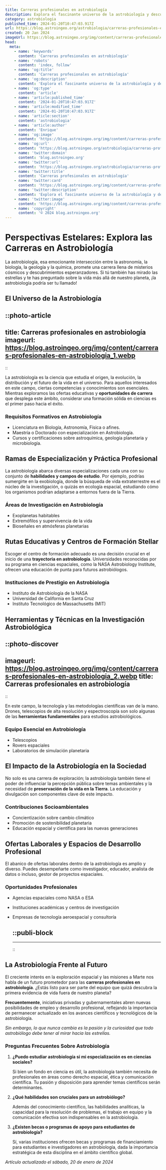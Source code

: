 ```yaml
---
title: Carreras profesionales en astrobiología
description: Explora el fascinante universo de la astrobiología y descubre cómo puedes formar parte de las carreras que buscan vida en el cosmos.
category: astrobiologia
published_time: 2024-01-20T10:47:03.917Z
url: https://blog.astroingeo.org/astrobiologia/carreras-profesionales-en-astrobiologia
created: 20 Jan 2024
imageUrl: https://blog.astroingeo.org/img/content/carreras-profesionales-en-astrobiologia_1.webp
head:
  meta:
    - name: 'keywords'
      content: 'Carreras profesionales en astrobiología'
    - name: 'robots'
      content: 'index, follow'
    - name: 'og:title'
      content: 'Carreras profesionales en astrobiología'
    - name: 'og:description'
      content: 'Explora el fascinante universo de la astrobiología y descubre cómo puedes formar parte de las carreras que buscan vida en el cosmos.'
    - name: 'og:type'
      content: 'article'
    - name: 'article:published_time'
      content: '2024-01-20T10:47:03.917Z'
    - name: 'article:modified_time'
      content: '2024-01-20T10:47:03.917Z'
    - name: 'article:section'
      content: 'astrobiologia'
    - name: 'article:author'
      content: 'Enrique'
    - name: 'og:image'
      content: 'https://blog.astroingeo.org/img/content/carreras-profesionales-en-astrobiologia_1.webp'
    - name: 'og:url'
      content: 'https://blog.astroingeo.org/astrobiologia/carreras-profesionales-en-astrobiologia'
    - name: 'twitter:domain'
      content: 'blog.astroingeo.org'
    - name: 'twitter:url'
      content: 'https://blog.astroingeo.org/astrobiologia/carreras-profesionales-en-astrobiologia'
    - name: 'twitter:title'
      content: 'Carreras profesionales en astrobiología'
    - name: 'twitter:card'
      content: 'https://blog.astroingeo.org/img/content/carreras-profesionales-en-astrobiologia_1.webp'
    - name: 'twitter:description'
      content: 'Explora el fascinante universo de la astrobiología y descubre cómo puedes formar parte de las carreras que buscan vida en el cosmos.'
    - name: 'twitter:image'
      content: 'https://blog.astroingeo.org/img/content/carreras-profesionales-en-astrobiologia_1.webp'
    - name: 'copyright'
      content: '© 2024 blog.astroingeo.org'
---
```

# Perspectivas Estelares: Explora las Carreras en Astrobiología

La astrobiología, esa emocionante intersección entre la astronomía, la biología, la geología y la química, promete una carrera llena de misterios cósmicos y descubrimientos esperanzadores. Si tú también has mirado las estrellas y te has preguntado sobre la vida más allá de nuestro planeta, ¡la astrobiología podría ser tu llamado!

## El Universo de la Astrobiología


::photo-article
---
title: Carreras profesionales en astrobiología
imageurl: https://blog.astroingeo.org/img/content/carreras-profesionales-en-astrobiologia_1.webp
---
::



La astrobiología es la ciencia que estudia el origen, la evolución, la distribución y el futuro de la vida en el universo. Para aquellos interesados en este campo, ciertas competencias y conocimientos son esenciales. Mientras exploramos las ofertas educativas y **oportunidades de carrera** que desplega este ámbito, considerar una formación sólida en ciencias es el primer paso hacia el éxito.

### Requisitos Formativos en Astrobiología
- Licenciatura en Biología, Astronomía, Física o afines.
- Maestría o Doctorado con especialización en Astrobiología.
- Cursos y certificaciones sobre astroquímica, geología planetaria y microbiología.

## Ramas de Especialización y Práctica Profesional

La astrobiología abarca diversas especializaciones cada una con su conjunto de **habilidades y campos de estudio**. Por ejemplo, podrías sumergirte en la exobiología, donde la búsqueda de vida extraterrestre es el núcleo de la investigación, o quizás en ecología espacial, estudiando cómo los organismos podrían adaptarse a entornos fuera de la Tierra.

### Áreas de Investigación en Astrobiología
- Exoplanetas habitables
- Extremófilos y supervivencia de la vida
- Bioseñales en atmósferas planetarias

## Rutas Educativas y Centros de Formación Stellar

Escoger el centro de formación adecuado es una decisión crucial en el inicio de una **trayectoria en astrobiología**. Universidades reconocidas por su programa en ciencias espaciales, como la NASA Astrobiology Institute, ofrecen una educación de punta para futuros astrobiólogos.

### Instituciones de Prestigio en Astrobiología

- Instituto de Astrobiología de la NASA
- Universidad de California en Santa Cruz
- Instituto Tecnológico de Massachusetts (MIT)

## Herramientas y Técnicas en la Investigación Astrobiológica


::photo-discover
---
imageurl: https://blog.astroingeo.org/img/content/carreras-profesionales-en-astrobiologia_2.webp
title: Carreras profesionales en astrobiología
---
::



En este campo, la tecnología y las metodologías científicas van de la mano. Drones, telescopios de alta resolución y espectroscopía son solo algunas de las **herramientas fundamentales** para estudios astrobiológicos.

### Equipo Esencial en Astrobiología
- Telescopios
- Rovers espaciales
- Laboratorios de simulación planetaria

## El Impacto de la Astrobiología en la Sociedad

No solo es una carrera de exploración; la astrobiología también tiene el poder de influenciar la percepción pública sobre temas ambientales y la necesidad de **preservación de la vida en la Tierra**. La educación y divulgación son componentes clave de este impacto.

### Contribuciones Socioambientales

- Concientización sobre cambio climático
- Promoción de sostenibilidad planetaria
- Educación espacial y científica para las nuevas generaciones

## Ofertas Laborales y Espacios de Desarrollo Profesional

El abanico de ofertas laborales dentro de la astrobiología es amplio y diverso. Puedes desempeñarte como investigador, educador, analista de datos o incluso, gestor de proyectos espaciales.

### Oportunidades Profesionales

- Agencias espaciales como NASA o ESA
- Instituciones académicas y centros de investigación
- Empresas de tecnología aeroespacial y consultoría


  ::publi-block
  ---
  ---
  ::
  
  

## La Astrobiología Frente al Futuro

El creciente interés en la exploración espacial y las misiones a Marte nos habla de un futuro prometedor para las **carreras profesionales en astrobiología**. ¿Estás listo para ser parte del equipo que quizá descubra la primera evidencia de vida fuera de nuestro planeta?

**Frecuentemente**, iniciativas privadas y gubernamentales abren nuevas posibilidades de empleo y desarrollo profesional, reflejando la importancia de permanecer actualizado en los avances científicos y tecnológicos de la astrobiología.

*Sin embargo, lo que nunca cambia es la pasión y la curiosidad que todo astrobiólogo debe tener al mirar hacia las estrellas.*

### Preguntas Frecuentes Sobre Astrobiología

1. **¿Puedo estudiar astrobiología si mi especialización es en ciencias sociales?**
   
   Si bien un fondo en ciencia es útil, la astrobiología también necesita de profesionales en áreas como derecho espacial, ética y comunicación científica. Tu pasión y disposición para aprender temas científicos serán determinantes.

2. **¿Qué habilidades son cruciales para un astrobiólogo?**
   
   Además del conocimiento científico, las habilidades analíticas, la capacidad para la resolución de problemas, el trabajo en equipo y la comunicación efectiva son indispensables en la astrobiología.

3. **¿Existen becas o programas de apoyo para estudiantes de astrobiología?**
   
   Sí, varias instituciones ofrecen becas y programas de financiamiento para estudiantes e investigadores en astrobiología, dada la importancia estratégica de esta disciplina en el ámbito científico global.

_Artículo actualizado el sábado, 20 de enero de 2024_